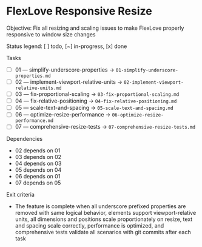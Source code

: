 # FlexLove Responsive Resize

Objective: Fix all resizing and scaling issues to make FlexLove properly responsive to window size changes

Status legend: [ ] todo, [~] in-progress, [x] done

Tasks
- [ ] 01 — simplify-underscore-properties → `01-simplify-underscore-properties.md`
- [ ] 02 — implement-viewport-relative-units → `02-implement-viewport-relative-units.md`
- [ ] 03 — fix-proportional-scaling → `03-fix-proportional-scaling.md`
- [ ] 04 — fix-relative-positioning → `04-fix-relative-positioning.md`
- [ ] 05 — scale-text-and-spacing → `05-scale-text-and-spacing.md`
- [ ] 06 — optimize-resize-performance → `06-optimize-resize-performance.md`
- [ ] 07 — comprehensive-resize-tests → `07-comprehensive-resize-tests.md`

Dependencies
- 02 depends on 01
- 03 depends on 02
- 04 depends on 03
- 05 depends on 04
- 06 depends on 01
- 07 depends on 05

Exit criteria
- The feature is complete when all underscore prefixed properties are removed with same logical behavior, elements support viewport-relative units, all dimensions and positions scale proportionately on resize, text and spacing scale correctly, performance is optimized, and comprehensive tests validate all scenarios with git commits after each task